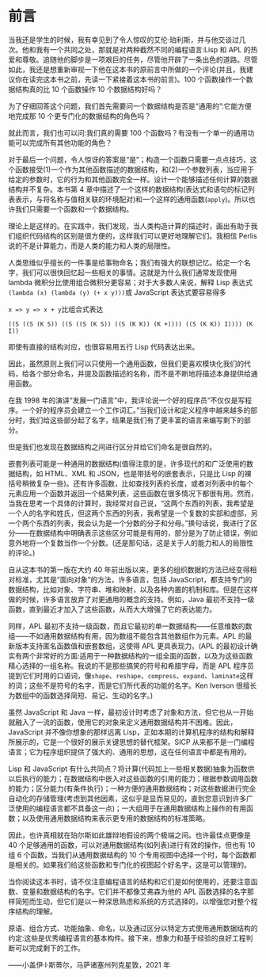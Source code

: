 

# 前言

当我还是学生的时候，我有幸见到了令人惊叹的艾伦·珀利斯，并与他交谈过几次。他和我有一个共同之处，那就是对两种截然不同的编程语言:Lisp 和 APL 的热爱和尊敬。追随他的脚步是一项艰巨的任务，尽管他开辟了一条出色的道路。尽管如此，我还是想重新审视一下他在这本书的原前言中所做的一个评论(并且，我建议你在读完这本书之前，先读一下紧接着这本书的前言)。100 个函数操作一个数据结构真的比 10 个函数操作 10 个数据结构好吗？

为了仔细回答这个问题，我们首先需要问一个数据结构是否是“通用的”:它能方便地完成那 10 个更专门化的数据结构的角色吗？

就此而言，我们也可以问:我们真的需要 100 个函数吗？有没有一个单一的通用功能可以完成所有其他功能的角色？

对于最后一个问题，令人惊讶的答案是“是”；构造一个函数只需要一点点技巧，这个函数接受(1)一个作为其他函数描述的数据结构，和(2)一个参数列表，当应用于给定的参数时，它的行为和其他函数完全一样。设计一个能够描述任何计算的数据结构并不复杂。本书第 4 章中描述了一个这样的数据结构(表达式和语句的标记列表表示，与将名称与值相关联的环境配对)和一个这样的通用函数(`apply`)。所以也许我们只需要一个函数和一个数据结构。

理论上是这样的。在实践中，我们发现，当人类构造计算的描述时，画出有助于我们组织代码结构的区别是很方便的，这样我们可以更好地理解它们。我相信 Perlis 说的不是计算能力，而是人类的能力和人类的局限性。

人类思维似乎擅长的一件事是给事物命名；我们有强大的联想记忆。给定一个名字，我们可以很快回忆起一些相关的事情。这就是为什么我们通常发现使用 lambda 微积分比使用组合微积分更容易；对于大多数人来说，解释 Lisp 表达式`(lambda (x) (lambda (y) (+ x y)))`或 JavaScript 表达式要容易得多

`x => y => x + y`比组合式表达

```
((S ((S (K S)) ((S ((S (K S)) ((S (K K)) (K +)))) ((S (K K)) I)))) (K I))
```

即使有直接的结构对应，也很容易用五行 Lisp 代码表达出来。

因此，虽然原则上我们可以只使用一个通用函数，但我们更喜欢模块化我们的代码，给各个部分命名，并提及函数描述的名称，而不是不断地将描述本身提供给通用函数。

在我 1998 年的演讲“发展一门语言”中，我评论说一个好的程序员“不仅仅是写程序。一个好的程序员会建立一个工作词汇。”当我们设计和定义程序中越来越多的部分时，我们给这些部分起了名字，结果是我们有了更丰富的语言来编写剩下的部分。

但是我们也发现在数据结构之间进行区分并给它们命名是很自然的。

嵌套列表可能是一种通用的数据结构(值得注意的是，许多现代的和广泛使用的数据结构，如 HTML、XML 和 JSON，也是带括号的嵌套表示，只是比 Lisp 的裸括号稍微复杂一些)。还有许多函数，比如查找列表的长度，或者对列表中的每个元素应用一个函数并返回一个结果列表，这些函数在很多情况下都很有用。然而，当我在思考一个具体的计算时，我经常对自己说，“这两个东西的列表，我希望是一个人的名字和姓氏，但这两个东西的列表，我希望是一个复数的实部和虚部，另一个两个东西的列表，我会认为是一个分数的分子和分母。”换句话说，我进行了区分——在数据结构中明确表示这些区分可能是有用的，部分是为了防止错误，例如意外地将一个复数当作一个分数。(还是那句话，这是关于人的能力和人的局限性的评论。)

自从这本书的第一版在大约 40 年前出版以来，更多的组织数据的方法已经变得相对标准，尤其是“面向对象”的方法，许多语言，包括 JavaScript，都支持专门的数据结构，比如对象、字符串、堆和映射，以及各种内置的机制和库。但是在这样做的时候，许多语言放弃了对更通用的概念的支持。例如，Java 最初不支持一级函数，直到最近才加入了这些函数，从而大大增强了它的表达能力。

同样，APL 最初不支持一级函数，而且它最初的单一数据结构——任意维数的数组——不如通用数据结构有用，因为数组不能包含其他数组作为元素。APL 的最新版本支持匿名函数值和嵌套数组，这使得 APL 更具表现力。(APL 的最初设计确实有两个非常好的方面:适用于一种数据结构的一组全面的函数，以及为这些函数精心选择的一组名称。我说的不是那些搞笑的符号和希腊字母，而是 APL 程序员提到它们时用的口语词，像`shape`、`reshape`、`compress`、`expand`、`laminate`这样的词；这些不是符号的名字，而是它们所代表的功能的名字。Ken Iverson 很擅长为数组中的函数选择简短、易记、生动的名字。)

虽然 JavaScript 和 Java 一样，最初设计时考虑了对象和方法，但它也从一开始就融入了一流的函数，使用它的对象来定义通用数据结构并不困难。因此，JavaScript 并不像你想象的那样远离 Lisp，正如本期的计算机程序的结构和解释所展示的，它是一个很好的展示关键思想的替代框架。SICP 从来都不是一门编程语言；它为程序组织提供了强大的、通用的思想，这在任何语言中都是有用的。

Lisp 和 JavaScript 有什么共同点？将计算(代码加上一些相关数据)抽象为函数供以后执行的能力；在数据结构中嵌入对这些函数的引用的能力；根据参数调用函数的能力；区分能力(有条件执行)；一种方便的通用数据结构；对这些数据进行完全自动化的存储管理(考虑到其他因素，这似乎是显而易见的，直到您意识到许多广泛使用的编程语言都不具备这一点)；一大组用于在通用数据结构上操作的有用函数；以及使用通用数据结构来表示更专用的数据结构的标准策略。

因此，也许真相就在珀尔斯如此雄辩地假设的两个极端之间。也许最佳点更像是 40 个足够通用的函数，可以对通用数据结构(如列表)进行有效的操作，但也有 10 组 6 个函数，当我们从通用数据结构的 10 个专用视图中选择一个时，每个函数都是相关的。如果我们给这些函数和专门化的视图起个好名字，这是可以管理的。

当你阅读这本书时，请不仅注意编程语言的结构和它们是如何使用的，还要注意函数、变量和数据结构的名字。它们并不都像艾弗森为他的 APL 函数选择的名字那样简短而生动，但它们是以一种深思熟虑和系统的方式选择的，以增强您对整个程序结构的理解。

原语、组合方式、功能抽象、命名，以及通过区分以特定方式使用通用数据结构的约定:这些是优秀编程语言的基本构件。接下来，想象力和基于经验的良好工程判断可以完成剩下的工作。

——小盖伊·l·斯蒂尔，马萨诸塞州列克星敦，2021 年